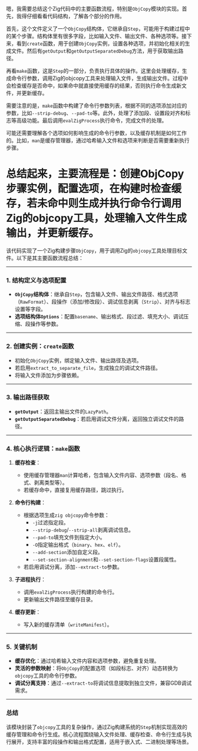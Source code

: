 嗯，我需要总结这个Zig代码中的主要函数流程，特别是`ObjCopy`模块的实现。首先，我得仔细看看代码结构，了解各个部分的作用。

首先，这个文件定义了一个`ObjCopy`结构体，它继承自`Step`，可能用于构建过程中的某个步骤。结构体里有很多字段，比如输入文件、输出文件、各种选项等。接下来，看到`create`函数，用于创建`ObjCopy`实例，设置各种选项，并初始化相关的生成文件。然后有`getOutput`和`getOutputSeparatedDebug`方法，用于获取输出路径。

再看`make`函数，这是`Step`的一部分，负责执行具体的操作。这里会处理缓存，生成命令行参数，调用Zig的objcopy工具来处理输入文件，生成输出文件。过程中会检查缓存是否命中，如果命中就直接使用缓存的结果，否则执行命令生成新文件，并更新缓存。

需要注意的是，`make`函数中构建了命令行参数列表，根据不同的选项添加对应的参数，比如`--strip-debug`、`--pad-to`等。此外，处理了添加段、设置段对齐和标志等高级功能。最后调用`evalZigProcess`执行命令，完成文件的处理。

可能还需要理解各个选项如何影响生成的命令行参数，以及缓存机制是如何工作的。比如，`man`是缓存管理器，通过哈希输入文件和选项来判断是否需要重新执行步骤。

总结起来，主要流程是：创建ObjCopy步骤实例，配置选项，在构建时检查缓存，若未命中则生成并执行命令行调用Zig的objcopy工具，处理输入文件生成输出，并更新缓存。
================================================
该代码实现了一个Zig构建步骤`ObjCopy`，用于调用Zig的`objcopy`工具处理目标文件。以下是其主要函数流程总结：

---

### **1. 结构定义与选项配置**
- **`ObjCopy`结构体**：继承自`Step`，包含输入文件、输出文件路径、格式选项（`RawFormat`）、段操作（添加/修改段）、调试信息剥离（`Strip`）、对齐与标志设置等字段。
- **选项结构体`Options`**：配置`basename`、输出格式、段过滤、填充大小、调试压缩、段操作等参数。

---

### **2. 创建实例：`create`函数**
- 初始化`ObjCopy`实例，绑定输入文件、输出路径及选项。
- 若启用`extract_to_separate_file`，生成独立的调试文件路径。
- 将输入文件添加为步骤依赖。

---

### **3. 输出路径获取**
- **`getOutput`**：返回主输出文件的`LazyPath`。
- **`getOutputSeparatedDebug`**：若启用调试文件分离，返回独立调试文件的路径。

---

### **4. 核心执行逻辑：`make`函数**
1. **缓存检查**：
   - 使用缓存管理器`man`计算哈希，包含输入文件内容、选项参数（段名、格式、剥离类型等）。
   - 若缓存命中，直接复用缓存路径，跳过执行。

2. **命令行构建**：
   - 根据选项生成`zig objcopy`命令参数：
     - `-j`过滤指定段。
     - `--strip-debug`/`--strip-all`剥离调试信息。
     - `--pad-to`填充文件到指定大小。
     - `-O`指定输出格式（`binary`、`hex`、`elf`）。
     - `--add-section`添加自定义段。
     - `--set-section-alignment`和`--set-section-flags`设置段属性。
   - 若启用调试分离，添加`--extract-to`参数。

3. **子进程执行**：
   - 调用`evalZigProcess`执行构建的命令行。
   - 更新输出文件路径至缓存目录。

4. **缓存更新**：
   - 写入新的缓存清单（`writeManifest`）。

---

### **5. 关键机制**
- **缓存优化**：通过哈希输入文件内容和选项参数，避免重复处理。
- **灵活的参数映射**：将`ObjCopy`的配置选项（如段标志、对齐）动态转换为`objcopy`工具的命令行参数。
- **调试分离支持**：通过`--extract-to`将调试信息提取到独立文件，兼容GDB调试需求。

---

### **总结**
该模块封装了`objcopy`工具的复杂操作，通过Zig构建系统的`Step`机制实现高效的缓存管理和命令行生成。核心流程围绕输入文件处理、缓存检查、命令行生成与执行展开，支持丰富的段操作和输出格式配置，适用于嵌入式、二进制处理等场景。